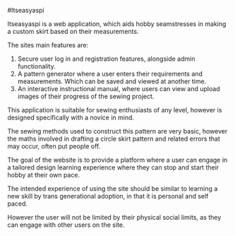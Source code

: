 #Itseasyaspi

Itseasyaspi is a web application, which aids hobby seamstresses in making a custom skirt based on their measurements.

The sites main features are:

1. Secure user log in and registration features, alongside admin functionality.
2. A pattern generator where a user enters their requirements and measurements. Which can be saved and viewed at another time.
3. An interactive instructional manual, where users can view and upload images of their progress of the sewing project.

This application is suitable for sewing enthusiasts of any level, however is designed specifically with a novice in mind.

The sewing methods used to construct this pattern are very basic, however the maths involved in drafting a circle skirt pattern and related errors that may occur, often put people off.

The goal of the website is to provide a platform where a user can engage in a tailored design learning experience where they can stop and start their hobby at their own pace.

The intended experience of using the site should be similar to learning a new skill by trans generational adoption, in that it is personal and self paced.

However the user will not be limited by their physical social limits, as they can engage with other users on the site.

